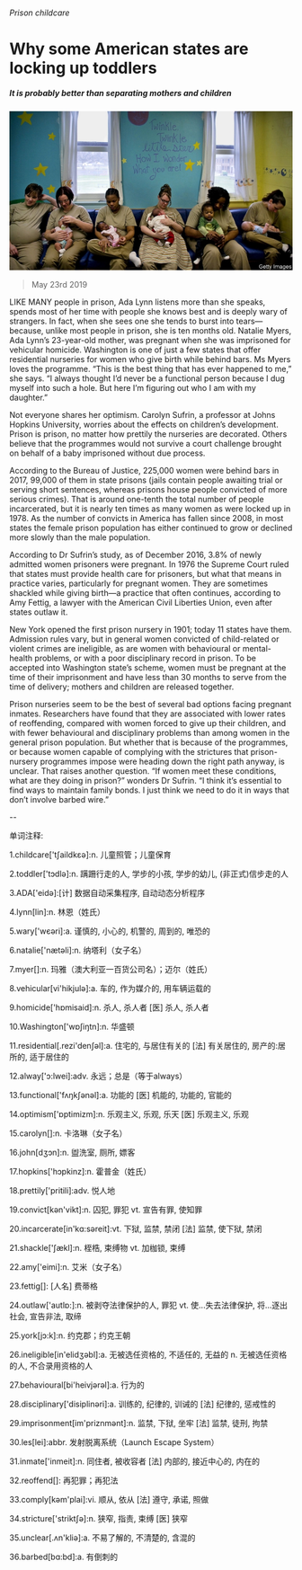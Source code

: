 ###### Prison childcare

# Why some American states are locking up toddlers 

##### It is probably better than separating mothers and children 

![image](images/20190525_usp002.jpg) 

> May 23rd 2019 

LIKE MANY people in prison, Ada Lynn listens more than she speaks, spends most of her time with people she knows best and is deeply wary of strangers. In fact, when she sees one she tends to burst into tears—because, unlike most people in prison, she is ten months old. Natalie Myers, Ada Lynn’s 23-year-old mother, was pregnant when she was imprisoned for vehicular homicide. Washington is one of just a few states that offer residential nurseries for women who give birth while behind bars. Ms Myers loves the programme. “This is the best thing that has ever happened to me,” she says. “I always thought I’d never be a functional person because I dug myself into such a hole. But here I’m figuring out who I am with my daughter.” 

Not everyone shares her optimism. Carolyn Sufrin, a professor at Johns Hopkins University, worries about the effects on children’s development. Prison is prison, no matter how prettily the nurseries are decorated. Others believe that the programmes would not survive a court challenge brought on behalf of a baby imprisoned without due process. 

According to the Bureau of Justice, 225,000 women were behind bars in 2017, 99,000 of them in state prisons (jails contain people awaiting trial or serving short sentences, whereas prisons house people convicted of more serious crimes). That is around one-tenth the total number of people incarcerated, but it is nearly ten times as many women as were locked up in 1978. As the number of convicts in America has fallen since 2008, in most states the female prison population has either continued to grow or declined more slowly than the male population. 

According to Dr Sufrin’s study, as of December 2016, 3.8% of newly admitted women prisoners were pregnant. In 1976 the Supreme Court ruled that states must provide health care for prisoners, but what that means in practice varies, particularly for pregnant women. They are sometimes shackled while giving birth—a practice that often continues, according to Amy Fettig, a lawyer with the American Civil Liberties Union, even after states outlaw it. 

New York opened the first prison nursery in 1901; today 11 states have them. Admission rules vary, but in general women convicted of child-related or violent crimes are ineligible, as are women with behavioural or mental-health problems, or with a poor disciplinary record in prison. To be accepted into Washington state’s scheme, women must be pregnant at the time of their imprisonment and have less than 30 months to serve from the time of delivery; mothers and children are released together. 

Prison nurseries seem to be the best of several bad options facing pregnant inmates. Researchers have found that they are associated with lower rates of reoffending, compared with women forced to give up their children, and with fewer behavioural and disciplinary problems than among women in the general prison population. But whether that is because of the programmes, or because women capable of complying with the strictures that prison-nursery programmes impose were heading down the right path anyway, is unclear. That raises another question. “If women meet these conditions, what are they doing in prison?” wonders Dr Sufrin. “I think it’s essential to find ways to maintain family bonds. I just think we need to do it in ways that don’t involve barbed wire.” 

-- 

 单词注释:

1.childcare['tʃaildkεә]:n. 儿童照管；儿童保育 

2.toddler['tɔdlә]:n. 蹒跚行走的人, 学步的小孩, 学步的幼儿, (非正式)信步走的人 

3.ADA['eidә]:[计] 数据自动采集程序, 自动动态分析程序 

4.lynn[lin]:n. 林恩（姓氏） 

5.wary['wєәri]:a. 谨慎的, 小心的, 机警的, 周到的, 唯恐的 

6.natalie['nætәli]:n. 纳塔利（女子名） 

7.myer[]:n. 玛雅（澳大利亚一百货公司名）；迈尔（姓氏） 

8.vehicular[vi'hikjulә]:a. 车的, 作为媒介的, 用车辆运载的 

9.homicide['hɒmisaid]:n. 杀人, 杀人者 [医] 杀人, 杀人者 

10.Washington['wɒʃiŋtn]:n. 华盛顿 

11.residential[.rezi'denʃәl]:a. 住宅的, 与居住有关的 [法] 有关居住的, 房产的:居所的, 适于居住的 

12.alway['ɔ:lwei]:adv. 永远；总是（等于always） 

13.functional['fʌŋkʃәnәl]:a. 功能的 [医] 机能的, 功能的, 官能的 

14.optimism['ɒptimizm]:n. 乐观主义, 乐观, 乐天 [医] 乐观主义, 乐观 

15.carolyn[]:n. 卡洛琳（女子名） 

16.john[dʒɔn]:n. 盥洗室, 厕所, 嫖客 

17.hopkins['hɔpkinz]:n. 霍普金（姓氏） 

18.prettily['pritili]:adv. 悦人地 

19.convict[kәn'vikt]:n. 囚犯, 罪犯 vt. 宣告有罪, 使知罪 

20.incarcerate[in'kɑ:sәreit]:vt. 下狱, 监禁, 禁闭 [法] 监禁, 使下狱, 禁闭 

21.shackle['ʃækl]:n. 桎梏, 束缚物 vt. 加枷锁, 束缚 

22.amy['eimi]:n. 艾米（女子名） 

23.fettig[]: [人名] 费蒂格 

24.outlaw['autlɒ:]:n. 被剥夺法律保护的人, 罪犯 vt. 使...失去法律保护, 将...逐出社会, 宣告非法, 取缔 

25.york[jɔ:k]:n. 约克郡；约克王朝 

26.ineligible[in'elidʒәbl]:a. 无被选任资格的, 不适任的, 无益的 n. 无被选任资格的人, 不合录用资格的人 

27.behavioural[bi'heivjәrәl]:a. 行为的 

28.disciplinary['disiplinәri]:a. 训练的, 纪律的, 训诫的 [法] 纪律的, 惩戒性的 

29.imprisonment[im'priznmәnt]:n. 监禁, 下狱, 坐牢 [法] 监禁, 徒刑, 拘禁 

30.les[lei]:abbr. 发射脱离系统（Launch Escape System） 

31.inmate['inmeit]:n. 同住者, 被收容者 [法] 内部的, 接近中心的, 内在的 

32.reoffend[]: 再犯罪；再犯法 

33.comply[kәm'plai]:vi. 顺从, 依从 [法] 遵守, 承诺, 照做 

34.stricture['striktʃә]:n. 狭窄, 指责, 束缚 [医] 狭窄 

35.unclear[.ʌn'kliә]:a. 不易了解的, 不清楚的, 含混的 

36.barbed[bɑ:bd]:a. 有倒刺的 

